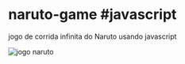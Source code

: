 # naruto-game #javascript
jogo de corrida infinita do Naruto usando javascript

![jogo naruto](https://github.com/Saraiva97/naruto-game/assets/93497276/2fd586dc-b814-4f9a-ad7e-ed0d06a8c2ee)
